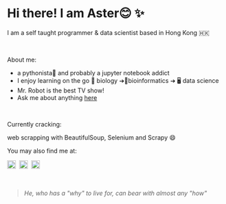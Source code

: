 
# Hi there! I am Aster😊 ✨
 
I am a self taught programmer & data scientist based in Hong Kong 🇭🇰

<br>

About me: 
* a pythonista🐍 and probably a jupyter notebook addict
* I enjoy learning on the go 🔬 biology ➔🧬bioinformatics ➔ 🖥️ data science
* Mr. Robot is the best TV show! 
* Ask me about anything <a href="https://github.com/aster-fung/aster-fung/issues">here</a>

<br>

Currently cracking: 

web scrapping with BeautifulSoup, Selenium and Scrapy 😄



You may also find me at: 

<a href="https://www.linkedin.com/in/aster-fung-658a53205"><img src="https://cdn2.iconfinder.com/data/icons/social-media-2285/512/1_Linkedin_unofficial_colored_svg-512.png" alt="linkedin" style="width:20px;height:20px;"></a>&nbsp;
<img src="https://cdn4.iconfinder.com/data/icons/logos-and-brands/512/189_Kaggle_logo_logos-512.png" alt="kaggle" style="width:20px;height:20px;"></a> &nbsp;<a href="https://www.researchgate.net/profile/Aster-Hei-Yiu-Fung"><img src="https://upload.wikimedia.org/wikipedia/commons/thumb/5/5e/ResearchGate_icon_SVG.svg/1200px-ResearchGate_icon_SVG.svg.png" alt="researchgate" style="width:20px;height:20px;"></a>

<!-- >[![Top Langs](https://github-readme-stats.vercel.app/api/top-langs/?username=aster-fung&layout=compact)](https://github.com/aster-fung/github-readme-stats) -->
<br>

> *He, who has a "why" to live for, can bear with almost any "how"*


